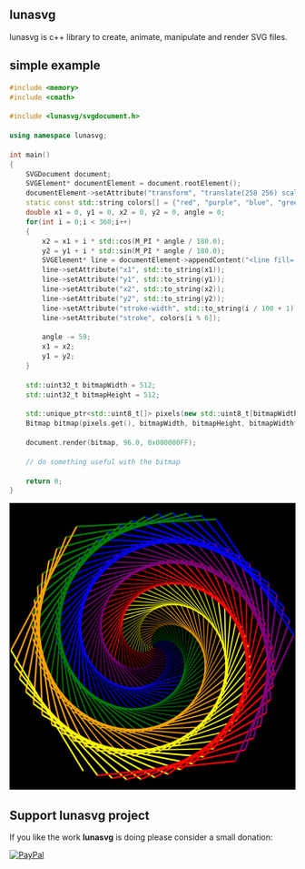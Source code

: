 ## lunasvg
lunasvg is c++ library to create, animate, manipulate and render SVG files.

## simple example
```cpp
#include <memory>
#include <cmath>

#include <lunasvg/svgdocument.h>

using namespace lunasvg;

int main()
{
    SVGDocument document;
    SVGElement* documentElement = document.rootElement();
    documentElement->setAttribute("transform", "translate(258 256) scale(0.7)");
    static const std::string colors[] = {"red", "purple", "blue", "green", "orange", "yellow"};
    double x1 = 0, y1 = 0, x2 = 0, y2 = 0, angle = 0;
    for(int i = 0;i < 360;i++)
    {
        x2 = x1 + i * std::cos(M_PI * angle / 180.0);
        y2 = y1 + i * std::sin(M_PI * angle / 180.0);
        SVGElement* line = documentElement->appendContent("<line fill='none'/>");
        line->setAttribute("x1", std::to_string(x1));
        line->setAttribute("y1", std::to_string(y1));
        line->setAttribute("x2", std::to_string(x2));
        line->setAttribute("y2", std::to_string(y2));
        line->setAttribute("stroke-width", std::to_string(i / 100 + 1));
        line->setAttribute("stroke", colors[i % 6]);

        angle -= 59;
        x1 = x2;
        y1 = y2;
    }

    std::uint32_t bitmapWidth = 512;
    std::uint32_t bitmapHeight = 512;

    std::unique_ptr<std::uint8_t[]> pixels(new std::uint8_t[bitmapWidth*bitmapHeight*4]);
    Bitmap bitmap(pixels.get(), bitmapWidth, bitmapHeight, bitmapWidth*4);

    document.render(bitmap, 96.0, 0x000000FF);
    
    // do something useful with the bitmap
    
    return 0;
}
```
![output](spiral.png)

## Support lunasvg project

If you like the work **lunasvg** is doing please consider a small donation:

[ ![PayPal](https://www.paypalobjects.com/en_US/i/btn/btn_donateCC_LG.gif) ](https://www.paypal.com/cgi-bin/webscr?cmd=_s-xclick&hosted_button_id=VEHCSK6L3ECDQ)
